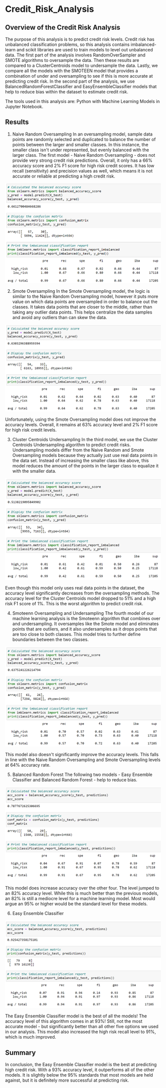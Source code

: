 # Credit_Risk_Analysis

## Overview of the Credit Risk Analysis
The purpose of this analysis is to predict credit risk levels. Credit risk has unbalanced classification problems, so this analysis contains imbalanced-learn and scikit libraries are used to train models to level out unbalanced data. The first part of the analysis involves RandomOverSampler and SMOTE algorithms to oversample the data. Then these results are compared to a ClusterCentroids model to undersample the data. Lastly, we compare all the models with the SMOTEEN model that provides a combination of under and oversampling to see if this is more accurate at predicting credit risk. In the second part of the analysis, we use BalancedRandomForestClassifier and EasyEnsembleClassifier models that help to reduce bias within the dataset to estimate credit risk.

The tools used in this analysis are: Python with Machine Learning Models in Jupyter Notebook.

## Results
1. Naive Random Oversampling
In an oversampling model, sample data points are randomly selected and duplicated to balance the number of points between the larger and smaller classes. In this instance, the smaller class isn't under represented, but evenly balanced with the larger class. The first model - Naive Random Oversampling - does not provide very strong credit risk predictions. Overall, it only has a 66% accuracy score and 2% F1 score for high risk credit scores. It has low recall (sensitivity) and precision values as well, which means it is not accurate or reliable at predicting a high credit risk.

![Dashboard](https://github.com/Gerry84/Credit_Risk_Analysis/blob/main/Pictures/Naive_Random_Oversampling.PNG)

2. Smote Oversampling
In the Smote Oversampling model, the logic is similar to the Naive Random Oversampling model, however it puts more value on which data points are oversampled in order to balance out the classes. It takes data points that are closer to the middle, rather than taking any outlier data points. This helps centralize the data samples and avoid any outliers than can skew the data.

![Dashboard](https://github.com/Gerry84/Credit_Risk_Analysis/blob/main/Pictures/SMOTE_Oversampling.PNG)

Unfortunately, using the Smote Oversampling model does not improve the accuracy levels. Overall, it remains at 63% accuracy level and 2% F1 score for high risk credit levels.

3. Cluster Centroids Undersampling
In the third model, we use the Cluster Centroids Undersampling algorithm to predict credit risks. Undersampling models differ from the Naive Random and Smote Oversampling models because they actually just use real data points in the data set. Instead of increasing the smaller class like above, this model reduces the amount of the points in the larger class to equalize it with the smaller data.

![Dashboard](https://github.com/Gerry84/Credit_Risk_Analysis/blob/main/Pictures/Undersampling.PNG)

Even though this model only uses real data points in the dataset, the accuracy level significantly decreases from the oversampling methods. The accuracy level for the Cluster Centroids model dropped to 51% and a high risk F1 score of 1%. This is the worst algorithm to predict credit risk.

4. Smoteenn Oversampling and Undersampling
The fourth model of our machine learning analysis is the Smoteenn algorithm that combines over and undersampling. It oversamples like the Smote model and eliminates points that are outliers, and it also undersamples as it drops points that are too close to both classes. This model tries to further define boundaries between the two classes.

![Dashboard](https://github.com/Gerry84/Credit_Risk_Analysis/blob/main/Pictures/Combination_Sampling.PNG)

This model also doesn't significantly improve the accuracy levels. This falls in line with the Naive Random Oversampling and Smote Oversampling levels at 64% accuracy rate.

5. Balanced Random Forest
The following two models - Easy Ensemble Classifier and Balanced Random Forest - help to reduce bias.

![Dashboard](https://github.com/Gerry84/Credit_Risk_Analysis/blob/main/Pictures/balanced_random_forest.PNG)

This model does increase accuracy over the other four. The level jumped to an 82% accuracy level. While this is much better than the previous models, an 82% is still a mediocre level for a machine learning model. Most would argue an 95% or higher would be the standard level for these models.

6. Easy Ensemble Classifier

![Dashboard](https://github.com/Gerry84/Credit_Risk_Analysis/blob/main/Pictures/easy_ensemble_classifier.PNG)

The Easy Ensemble Classifier model is the best of all the models! The accuracy level of this algorithm comes in at 93%! Still, not the most accurate model - but significantly better than all other five options we used in our analysis. This model also increased the high risk recall level to 91%, which is much improved.

## Summary
In conclusion, the Easy Ensemble Classifier model is the best at predicting high credit risk. With a 93% accuracy level, it outperforms all of the other models. It is slightly below the 95% standards that most models are held against, but it is definitely more successful at predicting risk.
